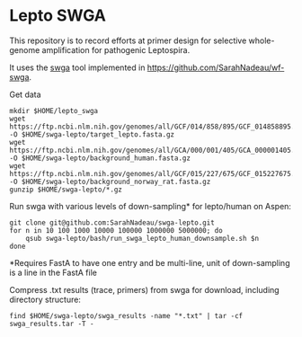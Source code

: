 # Lepto SWGA

This repository is to record efforts at primer design for selective whole-genome amplification for pathogenic Leptospira.

It uses the [swga](https://github.com/eclarke/swga) tool implemented in https://github.com/SarahNadeau/wf-swga.

Get data
```
mkdir $HOME/lepto_swga
wget https://ftp.ncbi.nlm.nih.gov/genomes/all/GCF/014/858/895/GCF_014858895.1_ASM1485889v1/GCF_014858895.1_ASM1485889v1_genomic.fna.gz -O $HOME/swga-lepto/target_lepto.fasta.gz
wget https://ftp.ncbi.nlm.nih.gov/genomes/all/GCA/000/001/405/GCA_000001405.29_GRCh38.p14/GCA_000001405.29_GRCh38.p14_genomic.fna.gz -O $HOME/swga-lepto/background_human.fasta.gz
wget https://ftp.ncbi.nlm.nih.gov/genomes/all/GCF/015/227/675/GCF_015227675.2_mRatBN7.2/GCF_015227675.2_mRatBN7.2_genomic.fna.gz -O $HOME/swga-lepto/background_norway_rat.fasta.gz
gunzip $HOME/swga-lepto/*.gz
```

Run swga with various levels of down-sampling* for lepto/human on Aspen:
``` 
git clone git@github.com:SarahNadeau/swga-lepto.git
for n in 10 100 1000 10000 100000 1000000 5000000; do 
    qsub swga-lepto/bash/run_swga_lepto_human_downsample.sh $n
done
```
*Requires FastA to have one entry and be multi-line, unit of down-sampling is a line in the FastA file

Compress .txt results (trace, primers) from swga for download, including directory structure: 
```
find $HOME/swga-lepto/swga_results -name "*.txt" | tar -cf swga_results.tar -T -
```
